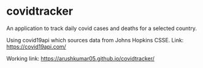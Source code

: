 # covidtracker
An application to track daily covid cases and deaths for a selected country.

Using covid19api which sources data from Johns Hopkins CSSE. Link: https://covid19api.com/

Working link: https://arushkumar05.github.io/covidtracker/
